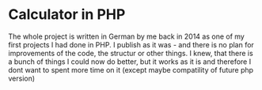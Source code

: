 # Calculator in PHP #

The whole project is written in German by me back in 2014 as one of my first projects I had done in PHP.
I publish as it was - and there is no plan for improvements of the code, the structur or other things.
I knew, that there is a bunch of things I could now do better, but it works as it is and therefore I dont want to spent more time on it (except maybe compatility of future php version)